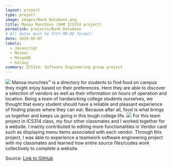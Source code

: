 ```yaml
---
layout: project
type: project
image: images/Bank Database.png
title: Manoa Munchies (UHM ICS314 project)
permalink: projects/Bank Database
# All dates must be YYYY-MM-DD format!
date: 2019-05-07
labels:
  - Javascript
  - Meteor
  - MongoDB
  - Galaxy
summary: ICS314: Software Engineering group project
---
```

<img class="ui centered big image" src="https://github.com/munchyco/munchyco.github.io/raw/master/screencaps/landingpage.png">
Manoa munchies™ is a directory for students to find food on campus they might enjoy based on their preferences. Here they are able to discover a selection of vendors as well as their information on hours of operation and location. Being a team of hardworking college students ourselves, we thought that every student should have a reliable and pleasant experience of finding places where they can eat. Because after all, food is what brings us together and keeps us going in this tough college life. 

<img class="ui centered big image" src="https://github.com/munchyco/munchyco.github.io/raw/master/screencaps/galaxyvendorlist4-22.png">
For this team project in ICS314 class, my four other classmates and I worked together for a website. I mainly contributed to editing more functionalities in Vendor card such as displaying menu items associated with each vendor. Through this project, I was able to experience a teamwork software engineering project with my classmates and learned how entire source files/codes work collectively to complete a website.  

Source: <a href="https://github.com/munchyco/manoa-munchies"><i class="large github icon "></i>Link to GitHub</a>


